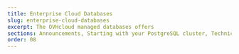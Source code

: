 ```yaml
---
title: Enterprise Cloud Databases
slug: enterprise-cloud-databases
excerpt: The OVHcloud managed databases offers
sections: Announcements, Starting with your PostgreSQL cluster, Technical information
order: 08
---
```

